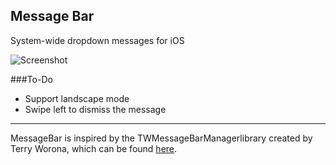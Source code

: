 Message Bar
----

System-wide dropdown messages for iOS

![Screenshot](http://i.imgur.com/9Pei757.png)

###To-Do
- Support landscape mode
- Swipe left to dismiss the message

---
MessageBar is inspired by the TWMessageBarManagerlibrary created by Terry Worona, which can be found [here](https://github.com/terryworona/TWMessageBarManager).
